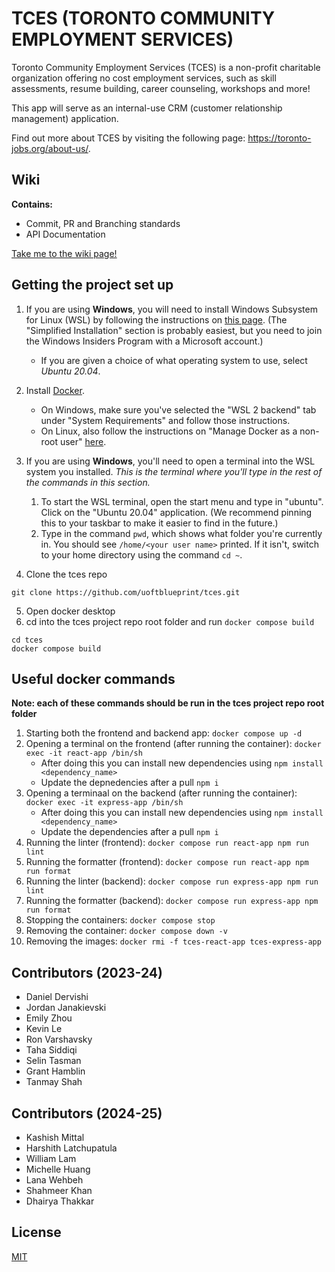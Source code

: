 # TCES (TORONTO COMMUNITY EMPLOYMENT SERVICES)

Toronto Community Employment Services (TCES) is a non-profit charitable organization offering no cost employment services, such as skill assessments, resume building, career counseling, workshops and more!

This app will serve as an internal-use CRM (customer relationship management) application.

Find out more about TCES by visiting the following page: https://toronto-jobs.org/about-us/.

## Wiki

**Contains:**

- Commit, PR and Branching standards
- API Documentation

[Take me to the wiki page!](https://github.com/uoftblueprint/tces/wiki)

## Getting the project set up

1. If you are using **Windows**, you will need to install Windows Subsystem for Linux (WSL) by following the instructions on [this page](https://docs.microsoft.com/en-us/windows/wsl/install-win10). (The "Simplified Installation" section is probably easiest, but you need to join the Windows Insiders Program with a Microsoft account.)

   - If you are given a choice of what operating system to use, select _Ubuntu 20.04_.

2. Install [Docker](https://docs.docker.com/get-docker/).

   - On Windows, make sure you've selected the "WSL 2 backend" tab under "System Requirements" and follow those instructions.
   - On Linux, also follow the instructions on "Manage Docker as a non-root user" [here](https://docs.docker.com/install/linux/linux-postinstall/).

3. If you are using **Windows**, you'll need to open a terminal into the WSL system you installed. _This is the terminal where you'll type in the rest of the commands in this section._

   1. To start the WSL terminal, open the start menu and type in "ubuntu". Click on the "Ubuntu 20.04" application. (We recommend pinning this to your taskbar to make it easier to find in the future.)
   2. Type in the command `pwd`, which shows what folder you're currently in. You should see `/home/<your user name>` printed. If it isn't, switch to your home directory using the command `cd ~`.

4. Clone the tces repo

```
git clone https://github.com/uoftblueprint/tces.git
```

5. Open docker desktop
6. cd into the tces project repo root folder and run `docker compose build`

```
cd tces
docker compose build
```

## Useful docker commands

**Note: each of these commands should be run in the tces project repo root folder**

1. Starting both the frontend and backend app: `docker compose up -d`
2. Opening a terminal on the frontend (after running the container): `docker exec -it react-app /bin/sh`
   - After doing this you can install new dependencies using `npm install <dependency_name>`
   - Update the depnedencies after a pull `npm i`
3. Opening a terminaal on the backend (after running the container): `docker exec -it express-app /bin/sh`
   - After doing this you can install new dependencies using `npm install <dependency_name>`
   - Update the dependencies after a pull `npm i`
4. Running the linter (frontend): `docker compose run react-app npm run lint`
5. Running the formatter (frontend): `docker compose run react-app npm run format`
6. Running the linter (backend): `docker compose run express-app npm run lint`
7. Running the formatter (backend): `docker compose run express-app npm run format`
8. Stopping the containers: `docker compose stop`
9. Removing the container: `docker compose down -v`
10. Removing the images: `docker rmi -f tces-react-app tces-express-app`

## Contributors (2023-24)

- Daniel Dervishi
- Jordan Janakievski
- Emily Zhou
- Kevin Le
- Ron Varshavsky
- Taha Siddiqi
- Selin Tasman
- Grant Hamblin
- Tanmay Shah

## Contributors (2024-25)

- Kashish Mittal
- Harshith Latchupatula
- William Lam
- Michelle Huang
- Lana Wehbeh
- Shahmeer Khan
- Dhairya Thakkar

## License

[MIT](https://github.com/uoftblueprint/tces/blob/main/LICENSE)
